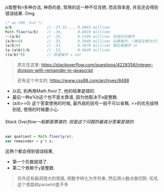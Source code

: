 js取整有n多种办法, 神奇的是, 常用的这一种不仅丑陋, 而且效率差, 并且还会得到错误结果. Omg.

```js
/* a=-100, b=3 */
a/b                // -33.33..., 0.4863 millisec
Math.floor(a/b)    // -34,       0.6019 millisec
~~(a/b)            // -33,       0.5148 millisec 双按位非操作
(a/b>>0)           // -33,       0.5048 millisec 右移操作, (据说左移也行)
(a/b|0)            // -33,       0.5078 millisec 按位或操作 or
(a-(a%b))/b        // -33,       0.6649 millisec
((a/b)^0)		   // 异或操作 = xor
```

> 原文在这里: https://stackoverflow.com/questions/4228356/integer-division-with-remainder-in-javascript
>
> 还有这个中文的: https://www.css88.com/archives/8488

- 以后, 别再用Math.floor了, 他的结果是错的. 
- 最后一种a%b这个也不是太靠谱, 因为他取决于a是整数. 
- (a/b>>0)  这个答案使用的时候, 最外层的括号一般不可以省略, >>的优先级特别低, 使用的时候要小心.

######  Stack Overflow一般都是靠谱的. 但是这个问题的最高分答案是错的:

```js
var quotient = Math.floor(y/x);
var remainder = y % x;
```

这两个都会得到错误结果, 

- 第一个负数就错了. 
- 第二个依赖于y是整数.

> 另外还有脑洞很大的思路, 把数字转化为字符串, 然后用小数点做切割. 吼吼. 这个思路和parseInt差不多